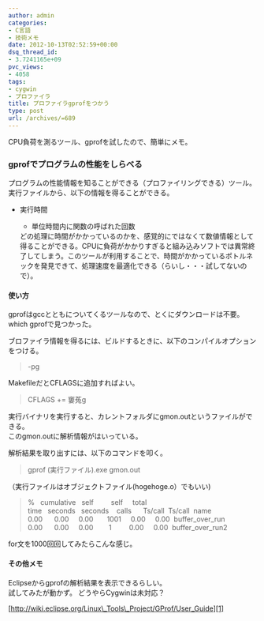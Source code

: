 ```yaml
---
author: admin
categories:
- C言語
- 技術メモ
date: 2012-10-13T02:52:59+00:00
dsq_thread_id:
- 3.7241165e+09
pvc_views:
- 4058
tags:
- cygwin
- プロファイラ
title: プロファイラgprofをつかう
type: post
url: /archives/=689
---
```


CPU負荷を測るツール、gprofを試したので、簡単にメモ。

### gprofでプログラムの性能をしらべる

プログラムの性能情報を知ることができる（プロファイリングできる）ツール。   
実行ファイルから、以下の情報を得ることができる。

  * 実行時間 
      * 単位時間内に関数の呼ばれた回数</ul> 
    どの処理に時間がかかっているのかを、感覚的にではなくて数値情報として得ることができる。CPUに負荷がかかりすぎると組み込みソフトでは異常終了してしまう。このツールが利用することで、時間がかかっているポトルネックを発見できて、処理速度を最適化できる（らいし・・・試してないので）。
    
    #### 使い方
    
    gprofはgccとともについてくるツールなので、とくにダウンロードは不要。   
    which gprofで見つかった。
    
    ブロファイラ情報を得るには、ビルドするときに、以下のコンパイルオプションをつける。
    
    > -pg
    
    MakefileだとCFLAGSに追加すればよい。
    
    > CFLAGS += 窶菟g
    
    実行バイナリを実行すると、カレントフォルダにgmon.outというファイルができる。   
    このgmon.outに解析情報がはいっている。
    
    解析結果を取り出すには、以下のコマンドを叩く。
    
    > gprof (実行ファイル).exe gmon.out
    
    （実行ファイルはオブジェクトファイル(hogehoge.o）でもいい)
    
    > %&nbsp;&nbsp; cumulative&nbsp;&nbsp; self&nbsp;&nbsp;&nbsp;&nbsp;&nbsp;&nbsp;&nbsp;&nbsp; self&nbsp;&nbsp;&nbsp;&nbsp; total  
    > time&nbsp;&nbsp; seconds&nbsp;&nbsp; seconds&nbsp;&nbsp;&nbsp; calls&nbsp;&nbsp;&nbsp;&nbsp;&nbsp; Ts/call&nbsp; Ts/call&nbsp; name   
    > 0.00&nbsp;&nbsp;&nbsp;&nbsp;&nbsp; 0.00&nbsp;&nbsp;&nbsp;&nbsp; 0.00&nbsp;&nbsp;&nbsp;&nbsp;&nbsp;&nbsp; 1001&nbsp;&nbsp;&nbsp;&nbsp; 0.00&nbsp;&nbsp;&nbsp;&nbsp; 0.00&nbsp; buffer\_over\_run   
    > 0.00&nbsp;&nbsp;&nbsp;&nbsp;&nbsp; 0.00&nbsp;&nbsp;&nbsp;&nbsp; 0.00&nbsp;&nbsp;&nbsp;&nbsp;&nbsp;&nbsp;&nbsp; 1&nbsp;&nbsp;&nbsp;&nbsp;&nbsp;&nbsp;&nbsp;&nbsp; 0.00&nbsp;&nbsp;&nbsp;&nbsp; 0.00&nbsp; buffer\_over\_run2
    
    for文を1000回回してみたらこんな感じ。
    
    #### その他メモ
    
    Eclipseからgprofの解析結果を表示できるらしい。   
    試してみたが動かず。 どうやらCygwinは未対応？
    
    [http://wiki.eclipse.org/Linux\_Tools\_Project/GProf/User_Guide][1]
    
    <pre></pre>

 [1]: http://wiki.eclipse.org/Linux_Tools_Project/GProf/User_Guide